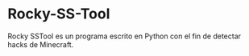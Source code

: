 # Rocky-SS-Tool
Rocky SSTool es un programa escrito en Python con el fin de detectar hacks de Minecraft.
